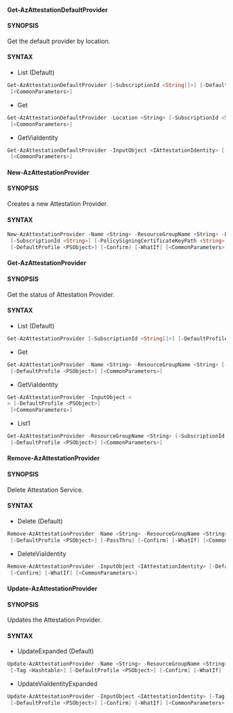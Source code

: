 #### Get-AzAttestationDefaultProvider

#### SYNOPSIS
Get the default provider by location.

#### SYNTAX

+ List (Default)
```powershell
Get-AzAttestationDefaultProvider [-SubscriptionId <String[]>] [-DefaultProfile <PSObject>]
 [<CommonParameters>]
```

+ Get
```powershell
Get-AzAttestationDefaultProvider -Location <String> [-SubscriptionId <String[]>] [-DefaultProfile <PSObject>]
 [<CommonParameters>]
```

+ GetViaIdentity
```powershell
Get-AzAttestationDefaultProvider -InputObject <IAttestationIdentity> [-DefaultProfile <PSObject>]
 [<CommonParameters>]
```


#### New-AzAttestationProvider

#### SYNOPSIS
Creates a new Attestation Provider.

#### SYNTAX

```powershell
New-AzAttestationProvider -Name <String> -ResourceGroupName <String> -Location <String>
 [-SubscriptionId <String>] [-PolicySigningCertificateKeyPath <String>] [-Tag <Hashtable>]
 [-DefaultProfile <PSObject>] [-Confirm] [-WhatIf] [<CommonParameters>]
```


#### Get-AzAttestationProvider

#### SYNOPSIS
Get the status of Attestation Provider.

#### SYNTAX

+ List (Default)
```powershell
Get-AzAttestationProvider [-SubscriptionId <String[]>] [-DefaultProfile <PSObject>] [<CommonParameters>]
```

+ Get
```powershell
Get-AzAttestationProvider -Name <String> -ResourceGroupName <String> [-SubscriptionId <String[]>]
 [-DefaultProfile <PSObject>] [<CommonParameters>]
```

+ GetViaIdentity
```powershell
Get-AzAttestationProvider -InputObject <
> [-DefaultProfile <PSObject>]
 [<CommonParameters>]
```

+ List1
```powershell
Get-AzAttestationProvider -ResourceGroupName <String> [-SubscriptionId <String[]>]
 [-DefaultProfile <PSObject>] [<CommonParameters>]
```


#### Remove-AzAttestationProvider

#### SYNOPSIS
Delete Attestation Service.

#### SYNTAX

+ Delete (Default)
```powershell
Remove-AzAttestationProvider -Name <String> -ResourceGroupName <String> [-SubscriptionId <String>]
 [-DefaultProfile <PSObject>] [-PassThru] [-Confirm] [-WhatIf] [<CommonParameters>]
```

+ DeleteViaIdentity
```powershell
Remove-AzAttestationProvider -InputObject <IAttestationIdentity> [-DefaultProfile <PSObject>] [-PassThru]
 [-Confirm] [-WhatIf] [<CommonParameters>]
```


#### Update-AzAttestationProvider

#### SYNOPSIS
Updates the Attestation Provider.

#### SYNTAX

+ UpdateExpanded (Default)
```powershell
Update-AzAttestationProvider -Name <String> -ResourceGroupName <String> [-SubscriptionId <String>]
 [-Tag <Hashtable>] [-DefaultProfile <PSObject>] [-Confirm] [-WhatIf] [<CommonParameters>]
```

+ UpdateViaIdentityExpanded
```powershell
Update-AzAttestationProvider -InputObject <IAttestationIdentity> [-Tag <Hashtable>]
 [-DefaultProfile <PSObject>] [-Confirm] [-WhatIf] [<CommonParameters>]
```


